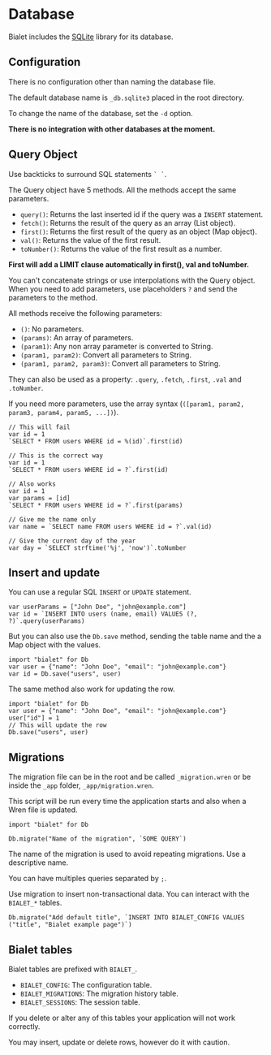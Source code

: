 # Database

Bialet includes the [SQLite](https://www.sqlite.org/) library for its database.

## Configuration

There is no configuration other than naming the database file.

The default database name is `_db.sqlite3` placed in the root directory.

To change the name of the database, set the `-d` option.

**There is no integration with other databases at the moment.**

## Query Object

Use backticks to surround SQL statements `` ` ` ``.

The Query object have 5 methods. All the methods accept the same parameters.

* `query()`: Returns the last inserted id if the query was a `INSERT` statement.
* `fetch()`: Returns the result of the query as an array (List object).
* `first()`: Returns the first result of the query as an object (Map object).
* `val()`: Returns the value of the first result.
* `toNumber()`: Returns the value of the first result as a number.

**First will add a LIMIT clause automatically in first(), val and toNumber.**

You can't concatenate strings or use interpolations with the Query object.
When you need to add parameters, use placeholders `?` and send the parameters to the method.

All methods receive the following parameters:

* `()`: No parameters.
* `(params)`: An array of parameters.
* `(param1)`: Any non array parameter is converted to String.
* `(param1, param2)`: Convert all parameters to String.
* `(param1, param2, param3)`: Convert all parameters to String.

They can also be used as a property: `.query`, `.fetch`, `.first`, `.val` and `.toNumber`.

If you need more parameters, use the array syntax (`([param1, param2, param3, param4, param5, ...])`).

```wren
// This will fail
var id = 1
`SELECT * FROM users WHERE id = %(id)`.first(id)

// This is the correct way
var id = 1
`SELECT * FROM users WHERE id = ?`.first(id)

// Also works
var id = 1
var params = [id]
`SELECT * FROM users WHERE id = ?`.first(params)

// Give me the name only
var name = `SELECT name FROM users WHERE id = ?`.val(id)

// Give the current day of the year
var day = `SELECT strftime('%j', 'now')`.toNumber
```

## Insert and update

You can use a regular SQL `INSERT` or `UPDATE` statement.

```wren
var userParams = ["John Doe", "john@example.com"]
var id = `INSERT INTO users (name, email) VALUES (?, ?)`.query(userParams)
```

But you can also use the `Db.save` method, sending the table name and the a Map object with the values.

```wren
import "bialet" for Db
var user = {"name": "John Doe", "email": "john@example.com"}
var id = Db.save("users", user)
```

The same method also work for updating the row.

```wren
import "bialet" for Db
var user = {"name": "John Doe", "email": "john@example.com"}
user["id"] = 1
// This will update the row
Db.save("users", user)
```

## Migrations

The migration file can be in the root and be called `_migration.wren` or be inside the `_app` folder, `_app/migration.wren`.

This script will be run every time the application starts and also when a Wren file is updated.

```wren
import "bialet" for Db

Db.migrate("Name of the migration", `SOME QUERY`)
```

The name of the migration is used to avoid repeating migrations. Use a descriptive name.

You can have multiples queries separated by `;`.

Use migration to insert non-transactional data. You can interact with the `BIALET_*` tables.

```wren
Db.migrate("Add default title", `INSERT INTO BIALET_CONFIG VALUES ("title", "Bialet example page")`)
```

## Bialet tables

Bialet tables are prefixed with `BIALET_`.

* `BIALET_CONFIG`: The configuration table.
* `BIALET_MIGRATIONS`: The migration history table.
* `BIALET_SESSIONS`: The session table.

If you delete or alter any of this tables your application will not work correctly.

You may insert, update or delete rows, however do it with caution.
